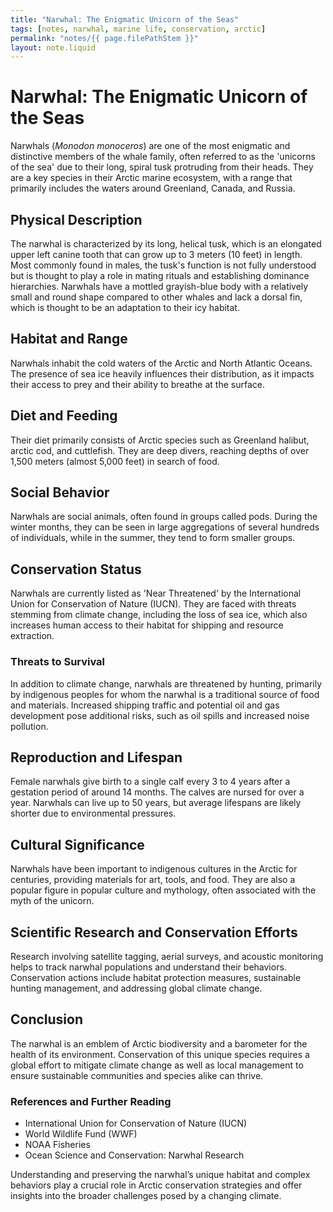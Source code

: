```yaml
---
title: "Narwhal: The Enigmatic Unicorn of the Seas"
tags: [notes, narwhal, marine life, conservation, arctic]
permalink: "notes/{{ page.filePathStem }}"
layout: note.liquid
---
```


# Narwhal: The Enigmatic Unicorn of the Seas

Narwhals (*Monodon monoceros*) are one of the most enigmatic and distinctive members of the whale family, often referred to as the 'unicorns of the sea' due to their long, spiral tusk protruding from their heads. They are a key species in their Arctic marine ecosystem, with a range that primarily includes the waters around Greenland, Canada, and Russia.

## Physical Description

The narwhal is characterized by its long, helical tusk, which is an elongated upper left canine tooth that can grow up to 3 meters (10 feet) in length. Most commonly found in males, the tusk's function is not fully understood but is thought to play a role in mating rituals and establishing dominance hierarchies. Narwhals have a mottled grayish-blue body with a relatively small and round shape compared to other whales and lack a dorsal fin, which is thought to be an adaptation to their icy habitat.

## Habitat and Range

Narwhals inhabit the cold waters of the Arctic and North Atlantic Oceans. The presence of sea ice heavily influences their distribution, as it impacts their access to prey and their ability to breathe at the surface.

## Diet and Feeding

Their diet primarily consists of Arctic species such as Greenland halibut, arctic cod, and cuttlefish. They are deep divers, reaching depths of over 1,500 meters (almost 5,000 feet) in search of food.

## Social Behavior

Narwhals are social animals, often found in groups called pods. During the winter months, they can be seen in large aggregations of several hundreds of individuals, while in the summer, they tend to form smaller groups.

## Conservation Status

Narwhals are currently listed as 'Near Threatened' by the International Union for Conservation of Nature (IUCN). They are faced with threats stemming from climate change, including the loss of sea ice, which also increases human access to their habitat for shipping and resource extraction.

### Threats to Survival

In addition to climate change, narwhals are threatened by hunting, primarily by indigenous peoples for whom the narwhal is a traditional source of food and materials. Increased shipping traffic and potential oil and gas development pose additional risks, such as oil spills and increased noise pollution.

## Reproduction and Lifespan

Female narwhals give birth to a single calf every 3 to 4 years after a gestation period of around 14 months. The calves are nursed for over a year. Narwhals can live up to 50 years, but average lifespans are likely shorter due to environmental pressures.

## Cultural Significance

Narwhals have been important to indigenous cultures in the Arctic for centuries, providing materials for art, tools, and food. They are also a popular figure in popular culture and mythology, often associated with the myth of the unicorn.

## Scientific Research and Conservation Efforts

Research involving satellite tagging, aerial surveys, and acoustic monitoring helps to track narwhal populations and understand their behaviors. Conservation actions include habitat protection measures, sustainable hunting management, and addressing global climate change.

## Conclusion

The narwhal is an emblem of Arctic biodiversity and a barometer for the health of its environment. Conservation of this unique species requires a global effort to mitigate climate change as well as local management to ensure sustainable communities and species alike can thrive.

### References and Further Reading

- International Union for Conservation of Nature (IUCN)
- World Wildlife Fund (WWF)
- NOAA Fisheries
- Ocean Science and Conservation: Narwhal Research

Understanding and preserving the narwhal’s unique habitat and complex behaviors play a crucial role in Arctic conservation strategies and offer insights into the broader challenges posed by a changing climate.